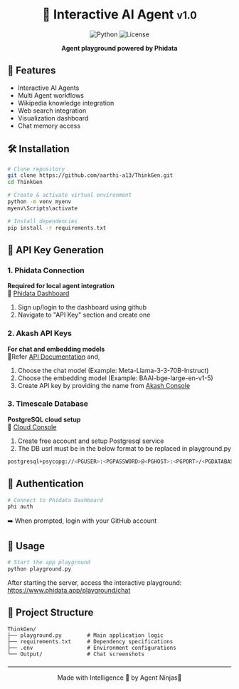 <div align="center">

# 🚀 Interactive AI Agent <span style="font-size: 0.8em;">v1.0</span>

![Python](https://img.shields.io/badge/python-3.9%2B-blue)
![License](https://img.shields.io/badge/license-MIT-green)

**Agent playground powered by Phidata**  

</div>

## 🌟 Features
- Interactive AI Agents
- Multi Agent workflows
- Wikipedia knowledge integration
- Web search integration
- Visualization dashboard
- Chat memory access

## 🛠️ Installation

```bash
# Clone repository
git clone https://github.com/aarthi-a13/ThinkGen.git
cd ThinkGen

# Create & activate virtual environment
python -m venv myenv
myenv\Scripts\activate

# Install dependencies
pip install -r requirements.txt
```

## 🔑 API Key Generation
### 1. Phidata Connection
**Required for local agent integration**  
🔗 [Phidata Dashboard](https://www.phidata.app/)
1. Sign up/login to the dashboard using github
2. Navigate to "API Key" section and create one

### 2. Akash API Keys
**For chat and embedding models**  
🔗Refer [API Documentation](https://chatapi.akash.network/documentation) and,
1. Choose the chat model (Example: Meta-Llama-3-3-70B-Instruct)
2. Choose the embedding model (Example: BAAI-bge-large-en-v1-5)
3. Create API key by providing the name from [Akash Console](https://chatapi.akash.network/)

### 3. Timescale Database
**PostgreSQL cloud setup**  
🔗 [Cloud Console](https://console.cloud.timescale.com/)
1. Create free account and setup Postgresql service
2. The DB usrl must be in the below format to be replaced in playground.py
```bash
postgresql+psycopg://<PGUSER>:<PGPASSWORD>@<PGHOST>:<PGPORT>/<PGDATABASE>
```

## 🔐 Authentication
```bash
# Connect to Phidata Dashboard
phi auth
```
➡️ When prompted, login with your GitHub account

## 🚦 Usage
```bash
# Start the app playground
python playground.py
```

After starting the server, access the interactive playground:  
https://www.phidata.app/playground/chat


## 📂 Project Structure
```
ThinkGen/
├── playground.py        # Main application logic
├── requirements.txt     # Dependency specifications
├── .env                 # Environment configurations
└── Output/              # Chat screenshots
```

<div align="center" style="margin-top: 20px;">
  <hr style="border: 1px solid #eee;">
  <p>Made with Intelligence 🧠 by Agent Ninjas🥷</p>
</div>
